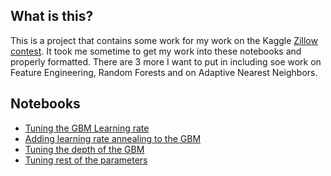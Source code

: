 















What is this?
-------------

This is a project that contains some work for my work on the Kaggle [Zillow contest](https://www.kaggle.com/c/zillow-prize-1). It took me sometime to get my work into these notebooks and properly formatted. There are 3 more I want to put in including soe work on Feature Engineering, Random Forests and on Adaptive Nearest Neighbors.

Notebooks
---------

-   [Tuning the GBM Learning rate](http://htmlpreview.github.com/?https://github.com/itissid/kaggle/blob/h2o-gradient-boost-baseline/run_script_20180321.html)
-   [Adding learning rate annealing to the GBM](http://htmlpreview.github.com/?https://github.com/itissid/kaggle/blob/h2o-gradient-boost-baseline/run_script_20180321_annealing.html)
-   [Tuning the depth of the GBM](http://htmlpreview.github.com/?https://github.com/itissid/kaggle/blob/h2o-gradient-boost-baseline/run_script_201803236_depth.html)
-   [Tuning rest of the parameters](http://htmlpreview.github.com/?https://github.com/itissid/kaggle/blob/h2o-gradient-boost-baseline/run_script_201803236_grid_search.html)
